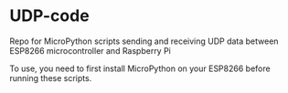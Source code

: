 # UDP-code
Repo for MicroPython scripts sending and receiving UDP data between ESP8266 microcontroller and Raspberry Pi

To use, you need to first install MicroPython on your ESP8266 before running these scripts.
